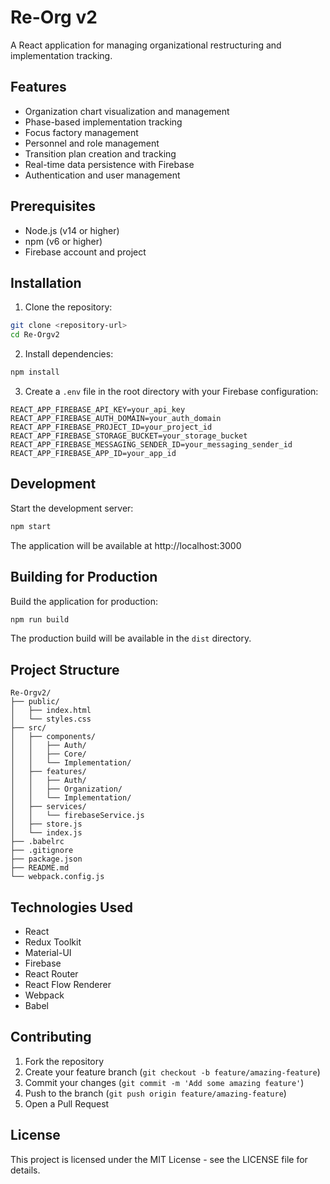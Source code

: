 # Re-Org v2

A React application for managing organizational restructuring and implementation tracking.

## Features

- Organization chart visualization and management
- Phase-based implementation tracking
- Focus factory management
- Personnel and role management
- Transition plan creation and tracking
- Real-time data persistence with Firebase
- Authentication and user management

## Prerequisites

- Node.js (v14 or higher)
- npm (v6 or higher)
- Firebase account and project

## Installation

1. Clone the repository:
```bash
git clone <repository-url>
cd Re-Orgv2
```

2. Install dependencies:
```bash
npm install
```

3. Create a `.env` file in the root directory with your Firebase configuration:
```
REACT_APP_FIREBASE_API_KEY=your_api_key
REACT_APP_FIREBASE_AUTH_DOMAIN=your_auth_domain
REACT_APP_FIREBASE_PROJECT_ID=your_project_id
REACT_APP_FIREBASE_STORAGE_BUCKET=your_storage_bucket
REACT_APP_FIREBASE_MESSAGING_SENDER_ID=your_messaging_sender_id
REACT_APP_FIREBASE_APP_ID=your_app_id
```

## Development

Start the development server:
```bash
npm start
```

The application will be available at http://localhost:3000

## Building for Production

Build the application for production:
```bash
npm run build
```

The production build will be available in the `dist` directory.

## Project Structure

```
Re-Orgv2/
├── public/
│   ├── index.html
│   └── styles.css
├── src/
│   ├── components/
│   │   ├── Auth/
│   │   ├── Core/
│   │   └── Implementation/
│   ├── features/
│   │   ├── Auth/
│   │   ├── Organization/
│   │   └── Implementation/
│   ├── services/
│   │   └── firebaseService.js
│   ├── store.js
│   └── index.js
├── .babelrc
├── .gitignore
├── package.json
├── README.md
└── webpack.config.js
```

## Technologies Used

- React
- Redux Toolkit
- Material-UI
- Firebase
- React Router
- React Flow Renderer
- Webpack
- Babel

## Contributing

1. Fork the repository
2. Create your feature branch (`git checkout -b feature/amazing-feature`)
3. Commit your changes (`git commit -m 'Add some amazing feature'`)
4. Push to the branch (`git push origin feature/amazing-feature`)
5. Open a Pull Request

## License

This project is licensed under the MIT License - see the LICENSE file for details. 